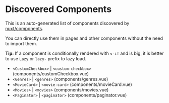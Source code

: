 # Discovered Components

This is an auto-generated list of components discovered by [nuxt/components](https://github.com/nuxt/components).

You can directly use them in pages and other components without the need to import them.

**Tip:** If a component is conditionally rendered with `v-if` and is big, it is better to use `Lazy` or `lazy-` prefix to lazy load.

- `<CustomCheckbox>` | `<custom-checkbox>` (components/customCheckbox.vue)
- `<Genres>` | `<genres>` (components/genres.vue)
- `<MovieCard>` | `<movie-card>` (components/movieCard.vue)
- `<Movies>` | `<movies>` (components/movies.vue)
- `<Paginator>` | `<paginator>` (components/paginator.vue)

